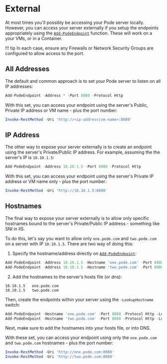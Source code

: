 # External

At most times you'll possibly be accessing your Pode server locally. However, you can access your server externally if you setup the endpoints appropriately using the [`Add-PodeEndpoint`](../../Functions/Core/Add-PodeEndpoint) function. These will work on a your VMs, or in a Container.

!!! tip
    In each case, ensure any Firewalls or Network Security Groups are configured to allow access to the port.

## All Addresses

The default and common approach is to set your Pode server to listen on all IP addresses:

```powershell
Add-PodeEndpoint -Address * -Port 8080 -Protocol Http
```

With this set, you can access your endpoint using the server's Public, Private IP address or VM name - plus the port number:

```powershell
Invoke-RestMethod -Uri 'http://<ip-address|vm-name>:8080'
```

## IP Address

The other way to expose your server externally is to create an endpoint using the server's Private/Public IP address. For example, assuming the the server's IP is `10.10.1.5`:

```powershell
Add-PodeEndpoint -Address 10.10.1.5 -Port 8080 -Protocol Http
```

With this set, you can access your endpoint using the server's Private IP address or VM name only - plus the port number:

```powershell
Invoke-RestMethod -Uri 'http://10.10.1.5:8080'
```

## Hostnames

The final way to expose your server externally is to allow only specific hostnames bound to the server's Private/Public IP address - something like SNI in IIS.

To do this, let's say you want to allow only `one.pode.com` and `two.pode.com` on a server with IP `10.10.1.5`. There are two way of doing this:

1. Specify the hostname/address directly on [`Add-PodeEndpoint`](../../../Functions/Core/Add-PodeEndpoint):

```powershell
Add-PodeEndpoint -Address 10.10.1.5 -Hostname 'one.pode.com' -Port 8080 -Protocol Http
Add-PodeEndpoint -Address 10.10.1.5 -Hostname 'two.pode.com' -Port 8080 -Protocol Http
```

2. Add the hostnames to the server's hosts file (or dns):

```plain
10.10.1.5   one.pode.com
10.10.1.5   two.pode.com
```

Then, create the endpoints within your server using the `-LookupHostname` switch:

```powershell
Add-PodeEndpoint -Hostname 'one.pode.com' -Port 8080 -Protocol Http -LookupHostname
Add-PodeEndpoint -Hostname 'two.pode.com' -Port 8080 -Protocol Http -LookupHostname
```

Next, make sure to add the hostnames into your hosts file, or into DNS.

With these set, you can access your endpoint using only the `one.pode.com` and `two.pode.com` hostnames - plus the port number:

```powershell
Invoke-RestMethod -Uri 'http://one.pode.com:8080'
Invoke-RestMethod -Uri 'http://two.pode.com:8080'
```
